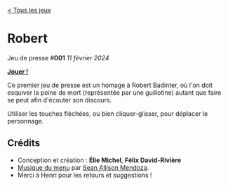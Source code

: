 [< Tous les jeux](https://eliemichel.github.io/JeuDePresse)

Robert
======

Jeu de presse #**001** *11 février 2024*

[**Jouer !**](https://eliemichel.github.io/JeuDePresse/Robert)

Ce premier jeu de presse est un homage à Robert Badinter, où l'on doit esquiver la peine de mort (représentée par une guillotine) autant que faire se peut afin d'écouter son discours.

Utiliser les touches flèchées, ou bien cliquer-glisser, pour déplacer le personnage.

Crédits
-------

 - Conception et création : **Élie Michel**, **Félix David-Rivière**
 - [Musique du menu](https://freesound.org/people/Ncone/sounds/721148/) par [Sean Allison Mendoza](https://soundcloud.com/sean-allison-mendoza).
 - Merci à Henri pour les retours et suggestions !
